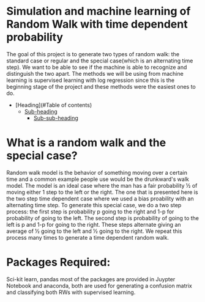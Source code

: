 # Simulation and machine learning of Random Walk with time dependent probability
The goal of this project is to generate two types of random walk: the standard case or regular and the special case(which is an alternating time step). We want to be able to see if the machine is able to recognize and distinguish the two apart. The methods we will be using from machine learning is supervised learning with log regression since this is the beginning stage of the project and these methods were the easiest ones to do.
- [Heading](#Table of contents)
  * [Sub-heading](#s)
    + [Sub-sub-heading](#)
# What is a random walk and the special case?
Random walk model  is  the behavior of something moving over a certain time and a common example people use would be the drunkward's walk model. The model is an ideal case where the man has a fair probability ½ of moving either 1 step to the left or the right. The one that is presented here is the two step time dependent case where we used a bias proability with an alternating time step. To generate this special case, we do a two step process: the first step is probability p going to the right and 1-p for probability of going to the left. The second step is probability of going to the left is p and 1-p for going to the right. These steps alternate giving an average of ½ going to the left and ½ going to the right. We repeat this process many times to generate a time dependent random walk.
# Packages Required:
Sci-kit learn, pandas most of the packages are provided in Juypter Notebook and anaconda, both are used for generating a confusion matrix and classifying both RWs with supervised learning.
# 
